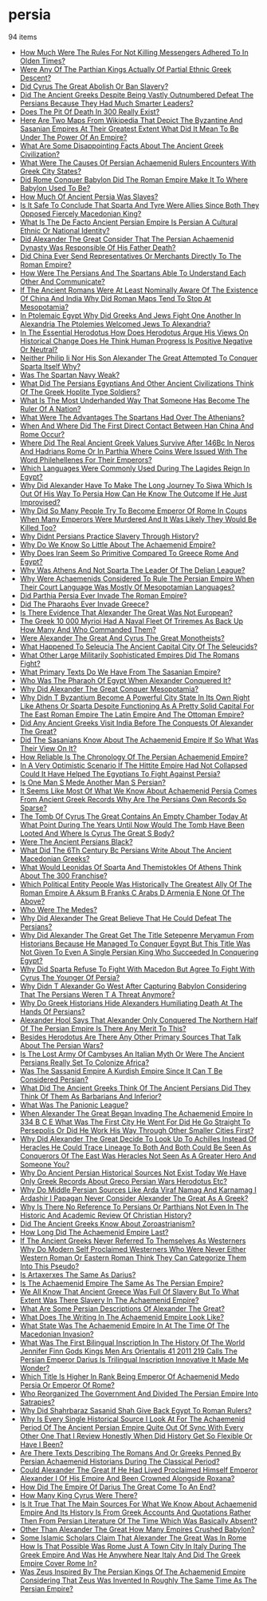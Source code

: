 # persia
94 items

* [How Much Were The Rules For Not Killing Messengers Adhered To In Olden Times?](/2014/how-much-were-the-rules-for-not-killing-messengers-adhered-to-in-olden-times.md)
* [Were Any Of The Parthian Kings Actually Of Partial Ethnic Greek Descent?](/2014/were-any-of-the-parthian-kings-actually-of-partial-ethnic-greek-descent.md)
* [Did Cyrus The Great Abolish Or Ban Slavery?](/2015/did-cyrus-the-great-abolish-or-ban-slavery.md)
* [Did The Ancient Greeks Despite Being Vastly Outnumbered Defeat The Persians Because They Had Much Smarter Leaders?](/2015/did-the-ancient-greeks-despite-being-vastly-outnumbered-defeat-the-persians-because-they-had-much-smarter-leaders.md)
* [Does The Pit Of Death In 300 Really Exist?](/2015/does-the-pit-of-death-in-300-really-exist.md)
* [Here Are Two Maps From Wikipedia That Depict The Byzantine And Sasanian Empires At Their Greatest Extent What Did It Mean To Be Under The Power Of An Empire?](/2015/here-are-two-maps-from-wikipedia-that-depict-the-byzantine-and-sasanian-empires-at-their-greatest-extent-what-did-it-mean-to-be-under-the-power-of-an-empire.md)
* [What Are Some Disappointing Facts About The Ancient Greek Civilization?](/2015/what-are-some-disappointing-facts-about-the-ancient-greek-civilization.md)
* [What Were The Causes Of Persian Achaemenid Rulers Encounters With Greek City States?](/2015/what-were-the-causes-of-persian-achaemenid-rulers-encounters-with-greek-city-states.md)
* [Did Rome Conquer Babylon Did The Roman Empire Make It To Where Babylon Used To Be?](/2016/did-rome-conquer-babylon-did-the-roman-empire-make-it-to-where-babylon-used-to-be.md)
* [How Much Of Ancient Persia Was Slaves?](/2016/how-much-of-ancient-persia-was-slaves.md)
* [Is It Safe To Conclude That Sparta And Tyre Were Allies Since Both They Opposed Fiercely Macedonian King?](/2016/is-it-safe-to-conclude-that-sparta-and-tyre-were-allies-since-both-they-opposed-fiercely-macedonian-king.md)
* [What Is The De Facto Ancient Persian Empire Is Persian A Cultural Ethnic Or National Identity?](/2016/what-is-the-de-facto-ancient-persian-empire-is-persian-a-cultural-ethnic-or-national-identity.md)
* [Did Alexander The Great Consider That The Persian Achaemenid Dynasty Was Responsible Of His Father Death?](/2017/did-alexander-the-great-consider-that-the-persian-achaemenid-dynasty-was-responsible-of-his-father-death.md)
* [Did China Ever Send Representatives Or Merchants Directly To The Roman Empire?](/2017/did-china-ever-send-representatives-or-merchants-directly-to-the-roman-empire.md)
* [How Were The Persians And The Spartans Able To Understand Each Other And Communicate?](/2017/how-were-the-persians-and-the-spartans-able-to-understand-each-other-and-communicate.md)
* [If The Ancient Romans Were At Least Nominally Aware Of The Existence Of China And India Why Did Roman Maps Tend To Stop At Mesopotamia?](/2017/if-the-ancient-romans-were-at-least-nominally-aware-of-the-existence-of-china-and-india-why-did-roman-maps-tend-to-stop-at-mesopotamia.md)
* [In Ptolemaic Egypt Why Did Greeks And Jews Fight One Another In Alexandria The Ptolemies Welcomed Jews To Alexandria?](/2017/in-ptolemaic-egypt-why-did-greeks-and-jews-fight-one-another-in-alexandria-the-ptolemies-welcomed-jews-to-alexandria.md)
* [In The Essential Herodotus How Does Herodotus Argue His Views On Historical Change Does He Think Human Progress Is Positive Negative Or Neutral?](/2017/in-the-essential-herodotus-how-does-herodotus-argue-his-views-on-historical-change-does-he-think-human-progress-is-positive-negative-or-neutral.md)
* [Neither Philip Ii Nor His Son Alexander The Great Attempted To Conquer Sparta Itself Why?](/2017/neither-philip-ii-nor-his-son-alexander-the-great-attempted-to-conquer-sparta-itself-why.md)
* [Was The Spartan Navy Weak?](/2017/was-the-spartan-navy-weak.md)
* [What Did The Persians Egyptians And Other Ancient Civilizations Think Of The Greek Hoplite Type Soldiers?](/2017/what-did-the-persians-egyptians-and-other-ancient-civilizations-think-of-the-greek-hoplite-type-soldiers.md)
* [What Is The Most Underhanded Way That Someone Has Become The Ruler Of A Nation?](/2017/what-is-the-most-underhanded-way-that-someone-has-become-the-ruler-of-a-nation.md)
* [What Were The Advantages The Spartans Had Over The Athenians?](/2017/what-were-the-advantages-the-spartans-had-over-the-athenians.md)
* [When And Where Did The First Direct Contact Between Han China And Rome Occur?](/2017/when-and-where-did-the-first-direct-contact-between-han-china-and-rome-occur.md)
* [Where Did The Real Ancient Greek Values Survive After 146Bc In Neros And Hadrians Rome Or In Parthia Where Coins Were Issued With The Word Philehellenes For Their Emperors?](/2017/where-did-the-real-ancient-greek-values-survive-after-146bc-in-neros-and-hadrians-rome-or-in-parthia-where-coins-were-issued-with-the-word-philehellenes-for-their-emperors.md)
* [Which Languages Were Commonly Used During The Lagides Reign In Egypt?](/2017/which-languages-were-commonly-used-during-the-lagides-reign-in-egypt.md)
* [Why Did Alexander Have To Make The Long Journey To Siwa Which Is Out Of His Way To Persia How Can He Know The Outcome If He Just Improvised?](/2017/why-did-alexander-have-to-make-the-long-journey-to-siwa-which-is-out-of-his-way-to-persia-how-can-he-know-the-outcome-if-he-just-improvised.md)
* [Why Did So Many People Try To Become Emperor Of Rome In Coups When Many Emperors Were Murdered And It Was Likely They Would Be Killed Too?](/2017/why-did-so-many-people-try-to-become-emperor-of-rome-in-coups-when-many-emperors-were-murdered-and-it-was-likely-they-would-be-killed-too.md)
* [Why Didnt Persians Practice Slavery Through History?](/2017/why-didnt-persians-practice-slavery-through-history.md)
* [Why Do We Know So Little About The Achaemenid Empire?](/2017/why-do-we-know-so-little-about-the-achaemenid-empire.md)
* [Why Does Iran Seem So Primitive Compared To Greece Rome And Egypt?](/2017/why-does-iran-seem-so-primitive-compared-to-greece-rome-and-egypt.md)
* [Why Was Athens And Not Sparta The Leader Of The Delian League?](/2017/why-was-athens-and-not-sparta-the-leader-of-the-delian-league.md)
* [Why Were Achaemenids Considered To Rule The Persian Empire When Their Court Language Was Mostly Of Mesopotamian Languages?](/2017/why-were-achaemenids-considered-to-rule-the-persian-empire-when-their-court-language-was-mostly-of-mesopotamian-languages.md)
* [Did Parthia Persia Ever Invade The Roman Empire?](/2018/did-parthia-persia-ever-invade-the-roman-empire.md)
* [Did The Pharaohs Ever Invade Greece?](/2018/did-the-pharaohs-ever-invade-greece.md)
* [Is There Evidence That Alexander The Great Was Not European?](/2018/is-there-evidence-that-alexander-the-great-was-not-european.md)
* [The Greek 10 000 Myrioi Had A Naval Fleet Of Triremes As Back Up How Many And Who Commanded Them?](/2018/the-greek-10-000-myrioi-had-a-naval-fleet-of-triremes-as-back-up-how-many-and-who-commanded-them.md)
* [Were Alexander The Great And Cyrus The Great Monotheists?](/2018/were-alexander-the-great-and-cyrus-the-great-monotheists.md)
* [What Happened To Seleucia The Ancient Capital City Of The Seleucids?](/2018/what-happened-to-seleucia-the-ancient-capital-city-of-the-seleucids.md)
* [What Other Large Militarily Sophisticated Empires Did The Romans Fight?](/2018/what-other-large-militarily-sophisticated-empires-did-the-romans-fight.md)
* [What Primary Texts Do We Have From The Sasanian Empire?](/2018/what-primary-texts-do-we-have-from-the-sasanian-empire.md)
* [Who Was The Pharaoh Of Egypt When Alexander Conquered It?](/2018/who-was-the-pharaoh-of-egypt-when-alexander-conquered-it.md)
* [Why Did Alexander The Great Conquer Mesopotamia?](/2018/why-did-alexander-the-great-conquer-mesopotamia.md)
* [Why Didn T Byzantium Become A Powerful City State In Its Own Right Like Athens Or Sparta Despite Functioning As A Pretty Solid Capital For The East Roman Empire The Latin Empire And The Ottoman Empire?](/2018/why-didn-t-byzantium-become-a-powerful-city-state-in-its-own-right-like-athens-or-sparta-despite-functioning-as-a-pretty-solid-capital-for-the-east-roman-empire-the-latin-empire-and-the-ottoman-empire.md)
* [Did Any Ancient Greeks Visit India Before The Conquests Of Alexander The Great?](/2019/did-any-ancient-greeks-visit-india-before-the-conquests-of-alexander-the-great.md)
* [Did The Sasanians Know About The Achaemenid Empire If So What Was Their View On It?](/2019/did-the-sasanians-know-about-the-achaemenid-empire-if-so-what-was-their-view-on-it.md)
* [How Reliable Is The Chronology Of The Persian Achaemenid Empire?](/2019/how-reliable-is-the-chronology-of-the-persian-achaemenid-empire.md)
* [In A Very Optimistic Scenario If The Hittite Empire Had Not Collapsed Could It Have Helped The Egyptians To Fight Against Persia?](/2019/in-a-very-optimistic-scenario-if-the-hittite-empire-had-not-collapsed-could-it-have-helped-the-egyptians-to-fight-against-persia.md)
* [Is One Man S Mede Another Man S Persian?](/2019/is-one-man-s-mede-another-man-s-persian.md)
* [It Seems Like Most Of What We Know About Achaemenid Persia Comes From Ancient Greek Records Why Are The Persians Own Records So Sparse?](/2019/it-seems-like-most-of-what-we-know-about-achaemenid-persia-comes-from-ancient-greek-records-why-are-the-persians-own-records-so-sparse.md)
* [The Tomb Of Cyrus The Great Contains An Empty Chamber Today At What Point During The Years Until Now Would The Tomb Have Been Looted And Where Is Cyrus The Great S Body?](/2019/the-tomb-of-cyrus-the-great-contains-an-empty-chamber-today-at-what-point-during-the-years-until-now-would-the-tomb-have-been-looted-and-where-is-cyrus-the-great-s-body.md)
* [Were The Ancient Persians Black?](/2019/were-the-ancient-persians-black.md)
* [What Did The 6Th Century Bc Persians Write About The Ancient Macedonian Greeks?](/2019/what-did-the-6th-century-bc-persians-write-about-the-ancient-macedonian-greeks.md)
* [What Would Leonidas Of Sparta And Themistokles Of Athens Think About The 300 Franchise?](/2019/what-would-leonidas-of-sparta-and-themistokles-of-athens-think-about-the-300-franchise.md)
* [Which Political Entity People Was Historically The Greatest Ally Of The Roman Empire A Aksum B Franks C Arabs D Armenia E None Of The Above?](/2019/which-political-entity-people-was-historically-the-greatest-ally-of-the-roman-empire-a-aksum-b-franks-c-arabs-d-armenia-e-none-of-the-above.md)
* [Who Were The Medes?](/2019/who-were-the-medes.md)
* [Why Did Alexander The Great Believe That He Could Defeat The Persians?](/2019/why-did-alexander-the-great-believe-that-he-could-defeat-the-persians.md)
* [Why Did Alexander The Great Get The Title Setepenre Meryamun From Historians Because He Managed To Conquer Egypt But This Title Was Not Given To Even A Single Persian King Who Succeeded In Conquering Egypt?](/2019/why-did-alexander-the-great-get-the-title-setepenre-meryamun-from-historians-because-he-managed-to-conquer-egypt-but-this-title-was-not-given-to-even-a-single-persian-king-who-succeeded-in-conquering-egypt.md)
* [Why Did Sparta Refuse To Fight With Macedon But Agree To Fight With Cyrus The Younger Of Persia?](/2019/why-did-sparta-refuse-to-fight-with-macedon-but-agree-to-fight-with-cyrus-the-younger-of-persia.md)
* [Why Didn T Alexander Go West After Capturing Babylon Considering That The Persians Weren T A Threat Anymore?](/2019/why-didn-t-alexander-go-west-after-capturing-babylon-considering-that-the-persians-weren-t-a-threat-anymore.md)
* [Why Do Greek Historians Hide Alexanders Humiliating Death At The Hands Of Persians?](/2019/why-do-greek-historians-hide-alexanders-humiliating-death-at-the-hands-of-persians.md)
* [Alexander Hool Says That Alexander Only Conquered The Northern Half Of The Persian Empire Is There Any Merit To This?](/2020/alexander-hool-says-that-alexander-only-conquered-the-northern-half-of-the-persian-empire-is-there-any-merit-to-this.md)
* [Besides Herodotus Are There Any Other Primary Sources That Talk About The Persian Wars?](/2020/besides-herodotus-are-there-any-other-primary-sources-that-talk-about-the-persian-wars.md)
* [Is The Lost Army Of Cambyses An Italian Myth Or Were The Ancient Persians Really Set To Colonize Africa?](/2020/is-the-lost-army-of-cambyses-an-italian-myth-or-were-the-ancient-persians-really-set-to-colonize-africa.md)
* [Was The Sassanid Empire A Kurdish Empire Since It Can T Be Considered Persian?](/2020/was-the-sassanid-empire-a-kurdish-empire-since-it-can-t-be-considered-persian.md)
* [What Did The Ancient Greeks Think Of The Ancient Persians Did They Think Of Them As Barbarians And Inferior?](/2020/what-did-the-ancient-greeks-think-of-the-ancient-persians-did-they-think-of-them-as-barbarians-and-inferior.md)
* [What Was The Panionic League?](/2020/what-was-the-panionic-league.md)
* [When Alexander The Great Began Invading The Achaemenid Empire In 334 B C E What Was The First City He Went For Did He Go Straight To Persepolis Or Did He Work His Way Through Other Smaller Cities First?](/2020/when-alexander-the-great-began-invading-the-achaemenid-empire-in-334-b-c-e-what-was-the-first-city-he-went-for-did-he-go-straight-to-persepolis-or-did-he-work-his-way-through-other-smaller-cities-first.md)
* [Why Did Alexander The Great Decide To Look Up To Achilles Instead Of Heracles He Could Trace Lineage To Both And Both Could Be Seen As Conquerors Of The East Was Heracles Not Seen As A Greater Hero And Someone You?](/2020/why-did-alexander-the-great-decide-to-look-up-to-achilles-instead-of-heracles-he-could-trace-lineage-to-both-and-both-could-be-seen-as-conquerors-of-the-east-was-heracles-not-seen-as-a-greater-hero-and-someone-you.md)
* [Why Do Ancient Persian Historical Sources Not Exist Today We Have Only Greek Records About Greco Persian Wars Herodotus Etc?](/2020/why-do-ancient-persian-historical-sources-not-exist-today-we-have-only-greek-records-about-greco-persian-wars-herodotus-etc.md)
* [Why Do Middle Persian Sources Like Arda Viraf Namag And Karnamag I Ardashir I Papagan Never Consider Alexander The Great As A Greek?](/2020/why-do-middle-persian-sources-like-arda-viraf-namag-and-karnamag-i-ardashir-i-papagan-never-consider-alexander-the-great-as-a-greek.md)
* [Why Is There No Reference To Persians Or Parthians Not Even In The Historic And Academic Review Of Christian History?](/2020/why-is-there-no-reference-to-persians-or-parthians-not-even-in-the-historic-and-academic-review-of-christian-history.md)
* [Did The Ancient Greeks Know About Zoroastrianism?](/2021/did-the-ancient-greeks-know-about-zoroastrianism.md)
* [How Long Did The Achaemenid Empire Last?](/2021/how-long-did-the-achaemenid-empire-last.md)
* [If The Ancient Greeks Never Referred To Themselves As Westerners Why Do Modern Self Proclaimed Westerners Who Were Never Either Western Roman Or Eastern Roman Think They Can Categorize Them Into This Pseudo?](/2021/if-the-ancient-greeks-never-referred-to-themselves-as-westerners-why-do-modern-self-proclaimed-westerners-who-were-never-either-western-roman-or-eastern-roman-think-they-can-categorize-them-into-this-pseudo.md)
* [Is Artaxerxes The Same As Darius?](/2021/is-artaxerxes-the-same-as-darius.md)
* [Is The Achaemenid Empire The Same As The Persian Empire?](/2021/is-the-achaemenid-empire-the-same-as-the-persian-empire.md)
* [We All Know That Ancient Greece Was Full Of Slavery But To What Extent Was There Slavery In The Achaemenid Empire?](/2021/we-all-know-that-ancient-greece-was-full-of-slavery-but-to-what-extent-was-there-slavery-in-the-achaemenid-empire.md)
* [What Are Some Persian Descriptions Of Alexander The Great?](/2021/what-are-some-persian-descriptions-of-alexander-the-great.md)
* [What Does The Writing In The Achaemenid Empire Look Like?](/2021/what-does-the-writing-in-the-achaemenid-empire-look-like.md)
* [What State Was The Achaemenid Empire In At The Time Of The Macedonian Invasion?](/2021/what-state-was-the-achaemenid-empire-in-at-the-time-of-the-macedonian-invasion.md)
* [What Was The First Bilingual Inscription In The History Of The World Jennifer Finn Gods Kings Men Ars Orientalis 41 2011 219 Calls The Persian Emperor Darius Is Trilingual Inscription Innovative It Made Me Wonder?](/2021/what-was-the-first-bilingual-inscription-in-the-history-of-the-world-jennifer-finn-gods-kings-men-ars-orientalis-41-2011-219-calls-the-persian-emperor-darius-is-trilingual-inscription-innovative-it-made-me-wonder.md)
* [Which Title Is Higher In Rank Being Emperor Of Achaemenid Medo Persia Or Emperor Of Rome?](/2021/which-title-is-higher-in-rank-being-emperor-of-achaemenid-medo-persia-or-emperor-of-rome.md)
* [Who Reorganized The Government And Divided The Persian Empire Into Satrapies?](/2021/who-reorganized-the-government-and-divided-the-persian-empire-into-satrapies.md)
* [Why Did Shahrbaraz Sasanid Shah Give Back Egypt To Roman Rulers?](/2021/why-did-shahrbaraz-sasanid-shah-give-back-egypt-to-roman-rulers.md)
* [Why Is Every Single Historical Source I Look At For The Achaemenid Period Of The Ancient Persian Empire Quite Out Of Sync With Every Other One That I Review Honestly When Did History Get So Flexible Or Have I Been?](/2021/why-is-every-single-historical-source-i-look-at-for-the-achaemenid-period-of-the-ancient-persian-empire-quite-out-of-sync-with-every-other-one-that-i-review-honestly-when-did-history-get-so-flexible-or-have-i-been.md)
* [Are There Texts Describing The Romans And Or Greeks Penned By Persian Achaemenid Historians During The Classical Period?](/2022/are-there-texts-describing-the-romans-and-or-greeks-penned-by-persian-achaemenid-historians-during-the-classical-period.md)
* [Could Alexander The Great If He Had Lived Proclaimed Himself Emperor Alexander I Of His Empire And Been Crowned Alongside Roxana?](/2022/could-alexander-the-great-if-he-had-lived-proclaimed-himself-emperor-alexander-i-of-his-empire-and-been-crowned-alongside-roxana.md)
* [How Did The Empire Of Darius The Great Come To An End?](/2022/how-did-the-empire-of-darius-the-great-come-to-an-end.md)
* [How Many King Cyrus Were There?](/2022/how-many-king-cyrus-were-there.md)
* [Is It True That The Main Sources For What We Know About Achaemenid Empire And Its History Is From Greek Accounts And Quotations Rather Then From Persian Literature Of The Time Which Was Basically Absent?](/2022/is-it-true-that-the-main-sources-for-what-we-know-about-achaemenid-empire-and-its-history-is-from-greek-accounts-and-quotations-rather-then-from-persian-literature-of-the-time-which-was-basically-absent.md)
* [Other Than Alexander The Great How Many Empires Crushed Babylon?](/2022/other-than-alexander-the-great-how-many-empires-crushed-babylon.md)
* [Some Islamic Scholars Claim That Alexander The Great Was In Rome How Is That Possible Was Rome Just A Town City In Italy During The Greek Empire And Was He Anywhere Near Italy And Did The Greek Empire Cover Rome In?](/2022/some-islamic-scholars-claim-that-alexander-the-great-was-in-rome-how-is-that-possible-was-rome-just-a-town-city-in-italy-during-the-greek-empire-and-was-he-anywhere-near-italy-and-did-the-greek-empire-cover-rome-in.md)
* [Was Zeus Inspired By The Persian Kings Of The Achaemenid Empire Considering That Zeus Was Invented In Roughly The Same Time As The Persian Empire?](/2022/was-zeus-inspired-by-the-persian-kings-of-the-achaemenid-empire-considering-that-zeus-was-invented-in-roughly-the-same-time-as-the-persian-empire.md)
